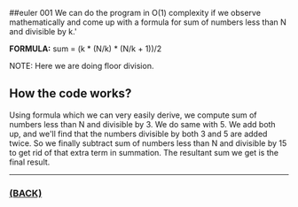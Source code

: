 ##euler 001
We can do the program in O(1) complexity if we observe mathematically and come up with a formula for sum of numbers less than N and divisible by k.'

**FORMULA:** sum = (k * (N/k) * (N/k + 1))/2

NOTE: Here we are doing floor division.

## How the code works?
Using formula which we can very easily derive, we compute sum of numbers less than N and divisible by 3. We do same with 5. We add both up, and we'll find that the numbers divisible by both 3 and 5 are added twice. So we finally subtract sum of numbers less than N and divisible by 15 to get rid of that extra term in summation. The resultant sum we get is the final result.

---

### [(BACK)](https://github.com/theamankumarsingh/amfoss-tasks/tree/main/task-15)

